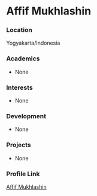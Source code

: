 # Affif Mukhlashin

### Location

Yogyakarta/Indonesia

### Academics

- None

### Interests

- None

### Development

- None

### Projects

- None

### Profile Link

[Affif Mukhlashin](https://github.com/bluemeda)
